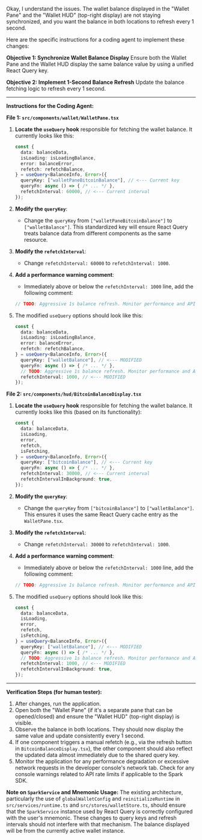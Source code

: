 Okay, I understand the issues. The wallet balance displayed in the "Wallet Pane" and the "Wallet HUD" (top-right display) are not staying synchronized, and you want the balance in both locations to refresh every 1 second.

Here are the specific instructions for a coding agent to implement these changes:

**Objective 1: Synchronize Wallet Balance Display**
Ensure both the Wallet Pane and the Wallet HUD display the same balance value by using a unified React Query key.

**Objective 2: Implement 1-Second Balance Refresh**
Update the balance fetching logic to refresh every 1 second.

---

**Instructions for the Coding Agent:**

**File 1: `src/components/wallet/WalletPane.tsx`**

1.  **Locate the `useQuery` hook** responsible for fetching the wallet balance. It currently looks like this:
    ```typescript
    const {
      data: balanceData,
      isLoading: isLoadingBalance,
      error: balanceError,
      refetch: refetchBalance,
    } = useQuery<BalanceInfo, Error>({
      queryKey: ["walletPaneBitcoinBalance"], // <--- Current key
      queryFn: async () => { /* ... */ },
      refetchInterval: 60000, // <--- Current interval
    });
    ```

2.  **Modify the `queryKey`**:
    *   Change the `queryKey` from `["walletPaneBitcoinBalance"]` to `["walletBalance"]`.
    This standardized key will ensure React Query treats balance data from different components as the same resource.

3.  **Modify the `refetchInterval`**:
    *   Change `refetchInterval: 60000` to `refetchInterval: 1000`.

4.  **Add a performance warning comment**:
    *   Immediately above or below the `refetchInterval: 1000` line, add the following comment:
      ```typescript
      // TODO: Aggressive 1s balance refresh. Monitor performance and API rate limits. Consider websockets or longer intervals for production.
      ```

5.  The modified `useQuery` options should look like this:
    ```typescript
    const {
      data: balanceData,
      isLoading: isLoadingBalance,
      error: balanceError,
      refetch: refetchBalance,
    } = useQuery<BalanceInfo, Error>({
      queryKey: ["walletBalance"], // <--- MODIFIED
      queryFn: async () => { /* ... */ },
      // TODO: Aggressive 1s balance refresh. Monitor performance and API rate limits. Consider websockets or longer intervals for production.
      refetchInterval: 1000, // <--- MODIFIED
    });
    ```

**File 2: `src/components/hud/BitcoinBalanceDisplay.tsx`**

1.  **Locate the `useQuery` hook** responsible for fetching the wallet balance. It currently looks like this (based on its functionality):
    ```typescript
    const {
      data: balanceData,
      isLoading,
      error,
      refetch,
      isFetching,
    } = useQuery<BalanceInfo, Error>({
      queryKey: ["bitcoinBalance"], // <--- Current key
      queryFn: async () => { /* ... */ },
      refetchInterval: 30000, // <--- Current interval
      refetchIntervalInBackground: true,
    });
    ```

2.  **Modify the `queryKey`**:
    *   Change the `queryKey` from `["bitcoinBalance"]` to `["walletBalance"]`.
    This ensures it uses the same React Query cache entry as the `WalletPane.tsx`.

3.  **Modify the `refetchInterval`**:
    *   Change `refetchInterval: 30000` to `refetchInterval: 1000`.

4.  **Add a performance warning comment**:
    *   Immediately above or below the `refetchInterval: 1000` line, add the following comment:
      ```typescript
      // TODO: Aggressive 1s balance refresh. Monitor performance and API rate limits. Consider websockets or longer intervals for production.
      ```

5.  The modified `useQuery` options should look like this:
    ```typescript
    const {
      data: balanceData,
      isLoading,
      error,
      refetch,
      isFetching,
    } = useQuery<BalanceInfo, Error>({
      queryKey: ["walletBalance"], // <--- MODIFIED
      queryFn: async () => { /* ... */ },
      // TODO: Aggressive 1s balance refresh. Monitor performance and API rate limits. Consider websockets or longer intervals for production.
      refetchInterval: 1000, // <--- MODIFIED
      refetchIntervalInBackground: true,
    });
    ```

---

**Verification Steps (for human tester):**

1.  After changes, run the application.
2.  Open both the "Wallet Pane" (if it's a separate pane that can be opened/closed) and ensure the "Wallet HUD" (top-right display) is visible.
3.  Observe the balance in both locations. They should now display the same value and update consistently every 1 second.
4.  If one component triggers a manual refetch (e.g., via the refresh button in `BitcoinBalanceDisplay.tsx`), the other component should also reflect the updated data almost immediately due to the shared query key.
5.  Monitor the application for any performance degradation or excessive network requests in the developer console's network tab. Check for any console warnings related to API rate limits if applicable to the Spark SDK.

**Note on `SparkService` and Mnemonic Usage:**
The existing architecture, particularly the use of `globalWalletConfig` and `reinitializeRuntime` in `src/services/runtime.ts` and `src/stores/walletStore.ts`, should ensure that the `SparkService` instance used by React Query is correctly configured with the user's mnemonic. These changes to query keys and refresh intervals should not interfere with that mechanism. The balance displayed will be from the currently active wallet instance.
